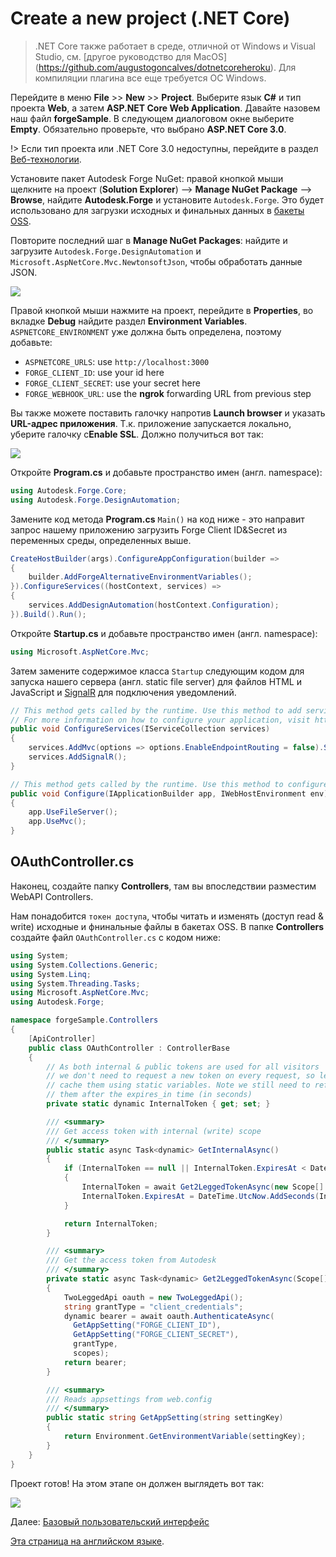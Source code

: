 # Create a new project (.NET Core)

> .NET Core также работает в среде, отличной от Windows и Visual Studio, см. [другое руководство для MacOS] (https://github.com/augustogoncalves/dotnetcoreheroku). Для компиляции плагина все еще требуется ОС Windows.

Перейдите в меню **File** >> **New** >> **Project**. Выберите язык **C#** и тип проекта **Web**, а затем **ASP.NET Core Web Application**. Давайте назовем наш файл **forgeSample**. В следующем диалоговом окне выберите **Empty**. Обязательно проверьте, что выбрано **ASP.NET Core 3.0**.

!> Если тип проекта или .NET Core 3.0 недоступны, перейдите в раздел [Веб-технологии](environment/tools/netcore).

Установите пакет Autodesk Forge NuGet: правой кнопкой мыши щелкните на проект (**Solution Explorer**) --> **Manage NuGet Package** --> **Browse**, найдите **Autodesk.Forge** и установите `Autodesk.Forge`. Это будет использовано для загрузки исходных и финальных данных в [бакеты OSS](https://forge.autodesk.com/en/docs/data/v2/developers_guide/basics/).

Повторите последний шаг в **Manage NuGet Packages**: найдите и загрузите `Autodesk.Forge.DesignAutomation` и `Microsoft.AspNetCore.Mvc.NewtonsoftJson`, чтобы обработать данные JSON. 

![](_media/netcore/create_project.gif) 

Правой кнопкой мыши нажмите на проект, перейдите в **Properties**, во вкладке **Debug** найдите раздел **Environment Variables**. `ASPNETCORE_ENVIRONMENT` уже должна быть определена, поэтому добавьте:

- `ASPNETCORE_URLS`: use `http://localhost:3000`
- `FORGE_CLIENT_ID`: use your id here
- `FORGE_CLIENT_SECRET`: use your secret here
- `FORGE_WEBHOOK_URL`: use the **ngrok** forwarding URL from previous step

Вы также можете поставить галочку напротив **Launch browser** и указать **URL-адрес приложения**. Т.к. приложение запускается локально, уберите галочку с**Enable SSL**. Должно получиться вот так: 

![](_media/netcore/env_vars_da.png) 


Откройте **Program.cs** и добавьте пространство имен (англ. namespace):

```csharp
using Autodesk.Forge.Core;
using Autodesk.Forge.DesignAutomation;
```

Замените код метода **Program.cs** `Main()` на код ниже - это направит запрос нашему приложению загрузить Forge Client ID&Secret из переменных среды, определенных выше.

```csharp
CreateHostBuilder(args).ConfigureAppConfiguration(builder =>
{
    builder.AddForgeAlternativeEnvironmentVariables();
}).ConfigureServices((hostContext, services) =>
{
    services.AddDesignAutomation(hostContext.Configuration);
}).Build().Run();
```

Откройте **Startup.cs** и добавьте пространство имен (англ. namespace):

```csharp
using Microsoft.AspNetCore.Mvc;
```

Затем замените содержимое класса `Startup` следующим кодом для запуска нашего сервера (англ. static file server) для файлов HTML и JavaScript и [SignalR](https://docs.microsoft.com/en-us/aspnet/core/signalr/introduction?view=aspnetcore-2.2) для подключения уведомлений.

```csharp
// This method gets called by the runtime. Use this method to add services to the container.
// For more information on how to configure your application, visit https://go.microsoft.com/fwlink/?LinkID=398940
public void ConfigureServices(IServiceCollection services)
{
    services.AddMvc(options => options.EnableEndpointRouting = false).SetCompatibilityVersion(CompatibilityVersion.Version_3_0).AddNewtonsoftJson();
    services.AddSignalR();
}

// This method gets called by the runtime. Use this method to configure the HTTP request pipeline.
public void Configure(IApplicationBuilder app, IWebHostEnvironment env)
{
    app.UseFileServer();
    app.UseMvc();
}
```

## OAuthController.cs

Наконец, создайте папку **Controllers**, там вы впоследствии разместим WebAPI Controllers.

Нам понадобится `токен доступа`, чтобы читать и изменять (доступ read & write) исходные и фнинальные файлы в бакетах OSS. В папке **Controllers** создайте файл `OAuthController.cs` с кодом ниже:

```csharp
using System;
using System.Collections.Generic;
using System.Linq;
using System.Threading.Tasks;
using Microsoft.AspNetCore.Mvc;
using Autodesk.Forge;

namespace forgeSample.Controllers
{
    [ApiController]
    public class OAuthController : ControllerBase
    {
        // As both internal & public tokens are used for all visitors
        // we don't need to request a new token on every request, so let's
        // cache them using static variables. Note we still need to refresh
        // them after the expires_in time (in seconds)
        private static dynamic InternalToken { get; set; }

        /// <summary>
        /// Get access token with internal (write) scope
        /// </summary>
        public static async Task<dynamic> GetInternalAsync()
        {
            if (InternalToken == null || InternalToken.ExpiresAt < DateTime.UtcNow)
            {
                InternalToken = await Get2LeggedTokenAsync(new Scope[] { Scope.BucketCreate, Scope.BucketRead, Scope.BucketDelete, Scope.DataRead, Scope.DataWrite, Scope.DataCreate, Scope.CodeAll });
                InternalToken.ExpiresAt = DateTime.UtcNow.AddSeconds(InternalToken.expires_in);
            }

            return InternalToken;
        }

        /// <summary>
        /// Get the access token from Autodesk
        /// </summary>
        private static async Task<dynamic> Get2LeggedTokenAsync(Scope[] scopes)
        {
            TwoLeggedApi oauth = new TwoLeggedApi();
            string grantType = "client_credentials";
            dynamic bearer = await oauth.AuthenticateAsync(
              GetAppSetting("FORGE_CLIENT_ID"),
              GetAppSetting("FORGE_CLIENT_SECRET"),
              grantType,
              scopes);
            return bearer;
        }

        /// <summary>
        /// Reads appsettings from web.config
        /// </summary>
        public static string GetAppSetting(string settingKey)
        {
            return Environment.GetEnvironmentVariable(settingKey);
        }
    }
}
```

Проект готов! На этом этапе он должен выглядеть вот так: 

![](_media/designautomation/netcore/basefiles_step1.png) 

Далее: [Базовый пользовательский интерфейс](designautomation/html/)

[Эта страница на английском языке](https://learnforge.autodesk.io/#/environment/setup/netcore_da).
